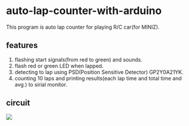 # auto-lap-counter-with-arduino

This program is auto lap counter for playing R/C car(for MINIZ).

## features

1. flashing start signals(from red to green) and sounds.
2. flash red or green LED when lapped.
3. detecting to lap using PSD(Position Sensitive Detector) GP2Y0A21YK.
4. counting 10 laps and printing results(each lap time and total time and avg.) to sirial monitor.


## circuit

<a href="http://fritzing.org/"><img src="https://user-images.githubusercontent.com/150661/47142231-6eaa1800-d2fd-11e8-9094-3f52747e2832.png"></a>
